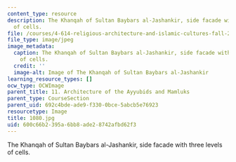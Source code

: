 ```yaml
---
content_type: resource
description: The Khanqah of Sultan Baybars al-Jashankir, side facade with three levels
  of cells.
file: /courses/4-614-religious-architecture-and-islamic-cultures-fall-2002/600c66b2395a6bb8ade28742afbd62f3_1080.jpg
file_type: image/jpeg
image_metadata:
  caption: The Khanqah of Sultan Baybars al-Jashankir, side facade with three levels
    of cells.
  credit: ''
  image-alt: Image of The Khanqah of Sultan Baybars al-Jashankir
learning_resource_types: []
ocw_type: OCWImage
parent_title: 11. Architecture of the Ayyubids and Mamluks
parent_type: CourseSection
parent_uid: 692c4bde-ade9-f330-0bce-5abcb5e76923
resourcetype: Image
title: 1080.jpg
uid: 600c66b2-395a-6bb8-ade2-8742afbd62f3
---
```

The Khanqah of Sultan Baybars al-Jashankir, side facade with three levels of cells.


